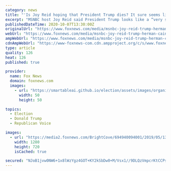 ```yaml
---
category: news
title: "'Is Joy Reid hoping that President Trump dies? It sure seems like it,' Curtis Houck wrote"
excerpt: "MSNBC host Joy Reid said President Trump looks like a “very sick elderly man” and was accused of hoping he dies from coronavirus."
publishedDateTime: 2020-10-07T13:30:00Z
originalUrl: "https://www.foxnews.com/media/msnbc-joy-reid-trump-herman-cain"
webUrl: "https://www.foxnews.com/media/msnbc-joy-reid-trump-herman-cain"
ampWebUrl: "https://www.foxnews.com/media/msnbc-joy-reid-trump-herman-cain.amp"
cdnAmpWebUrl: "https://www-foxnews-com.cdn.ampproject.org/c/s/www.foxnews.com/media/msnbc-joy-reid-trump-herman-cain.amp"
type: article
quality: 126
heat: 126
published: true

provider:
  name: Fox News
  domain: foxnews.com
  images:
    - url: "https://smartableai.github.io/election/assets/images/organizations/foxnews.com-50x50.jpg"
      width: 50
      height: 50

topics:
  - Election
  - Donald Trump
  - Republican Voice

images:
  - url: "https://media2.foxnews.com/BrightCove/694940094001/2019/05/13/694940094001_6036228258001_6036224895001-vs.jpg"
    width: 1280
    height: 720
    isCached: true

secured: "NJoB1jvw0NW6+1x8lWzYgz4GOT+KY2kSbDw0+M/Vsx1//9DLQzVmpcrKtCCPsx+f7JAiYLPjG51ywnRwFTlLwHi/PqWwqYejuaZdzjPqcDriP9Rx9KfNRvcSCDJd0JnOnGwvHLZBCB2SlTo3rwQXhGvuytv1gAUlRJWXrzaMR1w+ofv46adJpP0wyE8jQogovaYndC5mFYU2RrWppny4cz7Hk814/jXqSI7YLhYNv0/bFap6CYGay7RarPeQ06nefSzfobPBeMN+G1MAFnhMQ0qx790gJpnW+DI4hMhveMpVZSR6tn+ry8x6viO2aBSB9+v7nAE7PlNv0w5qRoMQfqmxR1VdglJ5Bepj0J1+ddQ=;60wyWerU8aC6YZhb02dmoQ=="
---
```


